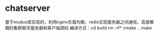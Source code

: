 # chatserver
基于muduo库实现的，利用nginx负载均衡，redis实现服务器之间通信，高度解耦的集群聊天服务器和客户端源码
编译方式：cd build
          rm -rf*
          cmake .. 
          make
